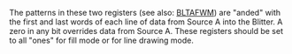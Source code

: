 The patterns in these two registers (see also: [BLTAFWM](BLTALWM.md))
are "anded" with the first and last words of each line of data
from Source A into the Blitter. A zero in any bit overrides
data from Source A. These registers should be set to all
"ones" for fill mode or for line drawing mode.